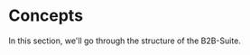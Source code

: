 # Concepts

In this section, we'll go through the structure of the B2B-Suite.

<PageRef page="basic-conventions" title="<<<title-missing>>>" />

<PageRef page="method-structure" title="<<<title-missing>>>" />

<PageRef page="system-architecture" title="<<<title-missing>>>" />
